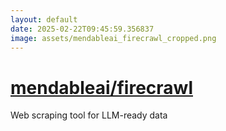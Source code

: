 ```yaml
---
layout: default
date: 2025-02-22T09:45:59.356837
image: assets/mendableai_firecrawl_cropped.png
---
```


# [mendableai/firecrawl](https://github.com/mendableai/firecrawl)

Web scraping tool for LLM-ready data  
